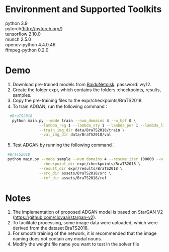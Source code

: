 # Environment and Supported Toolkits

 python 3.9<br>
 pytorch(http://pytorch.org/)<br>
 tensorflow 2.10.0<br>
 munch 2.5.0<br>
 opencv-python 4.4.0.46<br>
 ffmpeg-python 0.2.0<br>
 
# Demo

 1. Download pre-trained models from [BaiduNetdisk](https://pan.baidu.com/s/1JI9dT4wWasm8_A56pQHXqA). password: wy12.<br>
 2. Create the folder expr, which contains the folders :checkpoints, results, samples.
 3. Copy the pre-training files to the expr/checkpoints/BraTS2018.
 4. To train ADGAN, run the following command：<br>
```bash
  #BraTS2018
   python main.py --mode train --num_domains 4 --w_hpf 0 \
               --lambda_reg 1 --lambda_sty 1 --lambda_per 1 --lambda_l1 1 \
               --train_img_dir data/BraTS2018/train \
               --val_img_dir data/BraTS2018/val
```
 5. Test ADGAN by running the following command：<br>
```bash
 #BraTS2018
 python main.py --mode sample --num_domains 4 --resume_iter 100000 --w_hpf 0 \
               --checkpoint_dir expr/checkpoints/BraTS2018 \
               --result_dir expr/results/BraTS2018 \
               --src_dir assets/BraTS2018/src \
               --ref_dir assets/BraTS2018/ref
```
# Notes
1. The implementation of proposed ADGAN model is based on StarGAN V2 (https://github.com/clovaai/stargan-v2). 
2. To facilitate processing, some image data were uploaded, which were derived from the dataset BraTS2018.
3. For smooth training of the network, it is recommended that the image naming does not contain any modal nouns.
4. Modify the weight file name you want to test in the solver file
